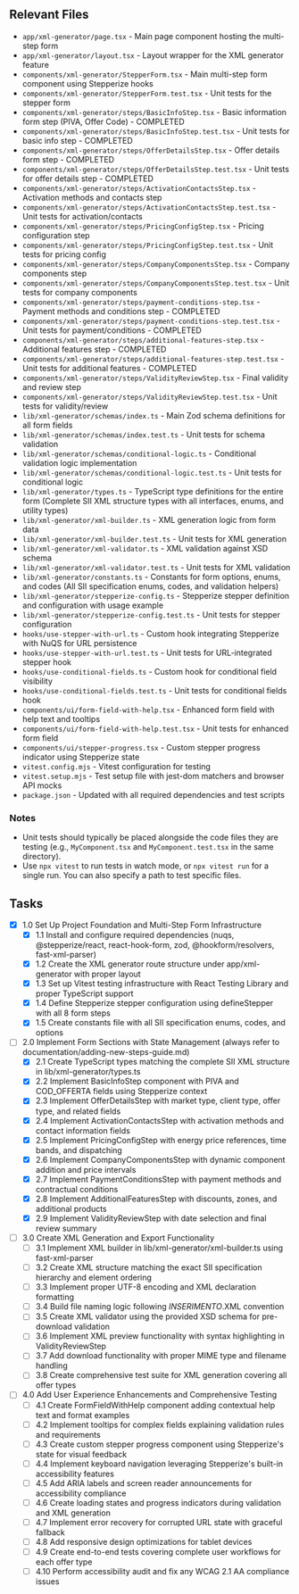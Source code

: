 ## Relevant Files

- `app/xml-generator/page.tsx` - Main page component hosting the multi-step form
- `app/xml-generator/layout.tsx` - Layout wrapper for the XML generator feature
- `components/xml-generator/StepperForm.tsx` - Main multi-step form component using Stepperize hooks
- `components/xml-generator/StepperForm.test.tsx` - Unit tests for the stepper form
- `components/xml-generator/steps/BasicInfoStep.tsx` - Basic information form step (PIVA, Offer Code) - COMPLETED
- `components/xml-generator/steps/BasicInfoStep.test.tsx` - Unit tests for basic info step - COMPLETED
- `components/xml-generator/steps/OfferDetailsStep.tsx` - Offer details form step - COMPLETED
- `components/xml-generator/steps/OfferDetailsStep.test.tsx` - Unit tests for offer details step - COMPLETED
- `components/xml-generator/steps/ActivationContactsStep.tsx` - Activation methods and contacts step
- `components/xml-generator/steps/ActivationContactsStep.test.tsx` - Unit tests for activation/contacts
- `components/xml-generator/steps/PricingConfigStep.tsx` - Pricing configuration step
- `components/xml-generator/steps/PricingConfigStep.test.tsx` - Unit tests for pricing config
- `components/xml-generator/steps/CompanyComponentsStep.tsx` - Company components step
- `components/xml-generator/steps/CompanyComponentsStep.test.tsx` - Unit tests for company components
- `components/xml-generator/steps/payment-conditions-step.tsx` - Payment methods and conditions step - COMPLETED
- `components/xml-generator/steps/payment-conditions-step.test.tsx` - Unit tests for payment/conditions - COMPLETED
- `components/xml-generator/steps/additional-features-step.tsx` - Additional features step - COMPLETED
- `components/xml-generator/steps/additional-features-step.test.tsx` - Unit tests for additional features - COMPLETED
- `components/xml-generator/steps/ValidityReviewStep.tsx` - Final validity and review step
- `components/xml-generator/steps/ValidityReviewStep.test.tsx` - Unit tests for validity/review
- `lib/xml-generator/schemas/index.ts` - Main Zod schema definitions for all form fields
- `lib/xml-generator/schemas/index.test.ts` - Unit tests for schema validation
- `lib/xml-generator/schemas/conditional-logic.ts` - Conditional validation logic implementation
- `lib/xml-generator/schemas/conditional-logic.test.ts` - Unit tests for conditional logic
- `lib/xml-generator/types.ts` - TypeScript type definitions for the entire form (Complete SII XML structure types with all interfaces, enums, and utility types)
- `lib/xml-generator/xml-builder.ts` - XML generation logic from form data
- `lib/xml-generator/xml-builder.test.ts` - Unit tests for XML generation
- `lib/xml-generator/xml-validator.ts` - XML validation against XSD schema
- `lib/xml-generator/xml-validator.test.ts` - Unit tests for XML validation
- `lib/xml-generator/constants.ts` - Constants for form options, enums, and codes (All SII specification enums, codes, and validation helpers)
- `lib/xml-generator/stepperize-config.ts` - Stepperize stepper definition and configuration with usage example
- `lib/xml-generator/stepperize-config.test.ts` - Unit tests for stepper configuration
- `hooks/use-stepper-with-url.ts` - Custom hook integrating Stepperize with NuQS for URL persistence
- `hooks/use-stepper-with-url.test.ts` - Unit tests for URL-integrated stepper hook
- `hooks/use-conditional-fields.ts` - Custom hook for conditional field visibility
- `hooks/use-conditional-fields.test.ts` - Unit tests for conditional fields hook
- `components/ui/form-field-with-help.tsx` - Enhanced form field with help text and tooltips
- `components/ui/form-field-with-help.test.tsx` - Unit tests for enhanced form field
- `components/ui/stepper-progress.tsx` - Custom stepper progress indicator using Stepperize state
- `vitest.config.mjs` - Vitest configuration for testing
- `vitest.setup.mjs` - Test setup file with jest-dom matchers and browser API mocks
- `package.json` - Updated with all required dependencies and test scripts

### Notes

- Unit tests should typically be placed alongside the code files they are testing (e.g., `MyComponent.tsx` and `MyComponent.test.tsx` in the same directory).
- Use `npx vitest` to run tests in watch mode, or `npx vitest run` for a single run. You can also specify a path to test specific files.

## Tasks

- [x] 1.0 Set Up Project Foundation and Multi-Step Form Infrastructure
  - [x] 1.1 Install and configure required dependencies (nuqs, @stepperize/react, react-hook-form, zod, @hookform/resolvers, fast-xml-parser)
  - [x] 1.2 Create the XML generator route structure under app/xml-generator with proper layout
  - [x] 1.3 Set up Vitest testing infrastructure with React Testing Library and proper TypeScript support
  - [x] 1.4 Define Stepperize stepper configuration using defineStepper with all 8 form steps
  - [x] 1.5 Create constants file with all SII specification enums, codes, and options
- [ ] 2.0 Implement Form Sections with State Management (always refer to documentation/adding-new-steps-guide.md)
  - [x] 2.1 Create TypeScript types matching the complete SII XML structure in lib/xml-generator/types.ts
  - [x] 2.2 Implement BasicInfoStep component with PIVA and COD_OFFERTA fields using Stepperize context
  - [x] 2.3 Implement OfferDetailsStep with market type, client type, offer type, and related fields
  - [x] 2.4 Implement ActivationContactsStep with activation methods and contact information fields
  - [x] 2.5 Implement PricingConfigStep with energy price references, time bands, and dispatching
  - [x] 2.6 Implement CompanyComponentsStep with dynamic component addition and price intervals
  - [x] 2.7 Implement PaymentConditionsStep with payment methods and contractual conditions
  - [x] 2.8 Implement AdditionalFeaturesStep with discounts, zones, and additional products
  - [x] 2.9 Implement ValidityReviewStep with date selection and final review summary
- [ ] 3.0 Create XML Generation and Export Functionality
  - [ ] 3.1 Implement XML builder in lib/xml-generator/xml-builder.ts using fast-xml-parser
  - [ ] 3.2 Create XML structure matching the exact SII specification hierarchy and element ordering
  - [ ] 3.3 Implement proper UTF-8 encoding and XML declaration formatting
  - [ ] 3.4 Build file naming logic following <PIVA>_INSERIMENTO_<DESCRIPTION>.XML convention
  - [ ] 3.5 Create XML validator using the provided XSD schema for pre-download validation
  - [ ] 3.6 Implement XML preview functionality with syntax highlighting in ValidityReviewStep
  - [ ] 3.7 Add download functionality with proper MIME type and filename handling
  - [ ] 3.8 Create comprehensive test suite for XML generation covering all offer types
- [ ] 4.0 Add User Experience Enhancements and Comprehensive Testing
  - [ ] 4.1 Create FormFieldWithHelp component adding contextual help text and format examples
  - [ ] 4.2 Implement tooltips for complex fields explaining validation rules and requirements
  - [ ] 4.3 Create custom stepper progress component using Stepperize's state for visual feedback
  - [ ] 4.4 Implement keyboard navigation leveraging Stepperize's built-in accessibility features
  - [ ] 4.5 Add ARIA labels and screen reader announcements for accessibility compliance
  - [ ] 4.6 Create loading states and progress indicators during validation and XML generation
  - [ ] 4.7 Implement error recovery for corrupted URL state with graceful fallback
  - [ ] 4.8 Add responsive design optimizations for tablet devices
  - [ ] 4.9 Create end-to-end tests covering complete user workflows for each offer type
  - [ ] 4.10 Perform accessibility audit and fix any WCAG 2.1 AA compliance issues 